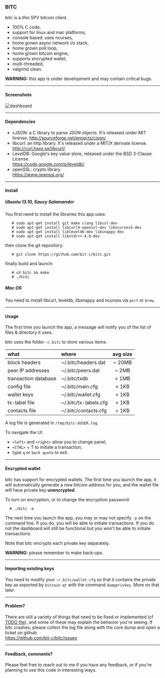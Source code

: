 ### BITC

bitc is a *thin* SPV bitcoin client.
* 100% C code,
* support for linux and mac platforms,
* console based: uses ncurses,
* home grown async network i/o stack,
* home grown poll loop,
* home grown bitcoin engine,
* supports encrypted wallet,
* multi-threaded,
* valgrind clean.

**WARNING:** this app is under development and may contain critical bugs.

---

#### Screenshots

![dashboard](https://i.imgur.com/IJJU14s.png)

---

#### Dependencies

 - cJSON: a C library to parse JSON objects. It's released under MIT license.
        http://sourceforge.net/projects/cjson/
 - libcurl: an http library. It's released under a MIT/X derivate license.  
	http://curl.haxx.se/libcurl/
 - LevelDB: Google's key value store, released under the BSD 3-Clause License.  
	https://code.google.com/p/leveldb/
 - openSSL: crypto library.  
        https://www.openssl.org/

---

#### Install

##### Ubuntu 13.10, Saucy Salamander

You first need to install the libraries this app uses:
```
   # sudo apt-get install git make clang libssl-dev
   # sudo apt-get install libcurl4-openssl-dev libncurses5-dev
   # sudo apt-get install libleveldb-dev libsnappy-dev
   # sudo apt-get install libstdc++-4.8-dev
```

then clone the git repository:
```
   # git clone https://github.com/bit-c/bitc.git
```

finally build and launch:
```
   # cd bitc && make
   # ./bitc
```

##### Mac OS

  You need to install libcurl, leveldb, libsnappy and ncurses via `port` or `brew`.

---

#### Usage

The first time you launch the app, a message will notify you
of the list of files & directory it uses.

bitc uses the folder `~/.bitc` to store various items:

|    what              |    where                | avg size |
|:---------------------|:------------------------|:--------:|
| block headers        | ~/.bitc/headers.dat     | ~ 20MB   |
| peer IP addresses    | ~/.bitc/peers.dat       |  ~ 2MB   |
| transaction database | ~/.bitc/txdb            |  < 1MB   |
| config file          | ~/.bitc/main.cfg        |  < 1KB   |
| wallet keys          | ~/.bitc/wallet.cfg      |  < 1KB   |
| tx-label file        | ~/.bitc/tx-labels.cfg   |  < 1KB   |
| contacts file        | ~/.bitc/contacts.cfg    |  < 1KB   |


A log file is generated in `/tmp/bitc-$USER.log`.

To navigate the UI:
 - `<left>` and `<right>` allow you to change panel,
 - `<CTRL>` + T to initiate a transaction,
 - type `q` or `back quote` to exit.

---

#### Encrypted wallet

bitc has support for encrypted wallets. The first time you launch the app, it will
automatically generate a new bitcoin address for you, and the wallet file will
have private key **unencrypted**.

To turn on encryption, or to change the encryption password:
```
  # ./bitc -e
```

The next time you launch the app, you may or may not specify `-p` on
the command line. If you do, you will be able to initiate transactions. If you
do not the dashboard will still be functional but you won't be able to
initiate transactions.

Note that bitc encrypts each private key separately.

**WARNING:** please remember to make back-ups.

---

#### Importing existing keys

You need to modify your `~/.bitc/wallet.cfg` so that it contains the private
key as exported by `bitcoin-qt` with the command `dumpprivkey`. More on that
later.

---

#### Problem?

There are still a variety of things that need to be fixed or implemented (cf [TODO
file](TODO.md)), and some of these may explain the behavior you're seeing.  If bitc
crashes, please collect the log file along with the core dump and open a ticket
on github:  
	https://github.com/bit-c/bitc/issues

---

#### Feedback, comments?

Please feel free to reach out to me if you have any feedback, or if you're
planning to use this code in interesting ways.

